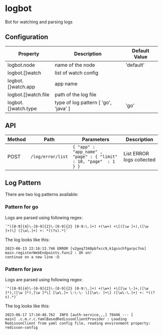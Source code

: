 # logbot

Bot for watching and parsing logs

## Configuration

| Property            | Description                          | Default Value |
|---------------------|--------------------------------------|---------------|
| logbot.node         | name of the node                     | 'default'     |
| logbot.[]watch      | list of watch config                 |               |
| logbot.[]watch.app  | app name                             |               |
| logbot.[]watch.file | path of the log file                 |               |
| logbot.[]watch.type | type of log pattern [ 'go', 'java' ] | 'go'          |

## API

| Method | Path              | Parameters                                                        | Description               |
|--------|-------------------|-------------------------------------------------------------------|---------------------------|
| POST   | `/log/error/list` | `{ "app" : "app_name" , "page" : { "limit" : 10, "page"  : 1 } }` | List ERROR logs collected |

## Log Pattern

There are two log patterns available:

### Pattern for go

Logs are parsed using following regex:

```
`^([0-9]{4}\-[0-9]{2}\-[0-9]{2} [0-9:\.]+) +(\w+) +\[([\w ]+),([\w ]+)\] ([\w\.]+) +: *((?s).*)`
```

The log looks like this:

```log
2023-06-13 22:16:13.746 ERROR [v2geq7340pbfxcc9,k1gsschfgarpc7no] main.registerWebEndpoints.func2 : Oh on!
continue on a new line :D
```

### Pattern for java

Logs are parsed using following regex:

```
`^([0-9]{4}\-[0-9]{2}\-[0-9]{2} [0-9:\.]+) +(\w+) +\[[\w \-]+,([\w ]*),([\w ]*),[\w ]*\] [\w\.]+ \-\-\- \[[\w\- ]+\] ([\w\-\.]+) +: *((?s).*)`
```

The log looks like this:

```log
2023-06-17 17:34:48.762  INFO [auth-service,,,] 78446 --- [           main] .c.m.r.c.YamlBasedRedissonClientProvider : Loading RedissonClient from yaml config file, reading environment property: redisson-config
```